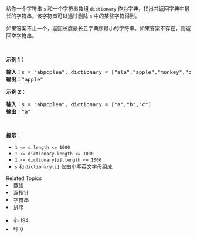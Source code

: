 <p>给你一个字符串 <code>s</code> 和一个字符串数组 <code>dictionary</code> 作为字典，找出并返回字典中最长的字符串，该字符串可以通过删除 <code>s</code> 中的某些字符得到。</p>

<p>如果答案不止一个，返回长度最长且字典序最小的字符串。如果答案不存在，则返回空字符串。</p>

<p> </p>

<p><strong>示例 1：</strong></p>

<pre>
<strong>输入：</strong>s = "abpcplea", dictionary = ["ale","apple","monkey","plea"]
<strong>输出：</strong>"apple"
</pre>

<p><strong>示例 2：</strong></p>

<pre>
<strong>输入：</strong>s = "abpcplea", dictionary = ["a","b","c"]
<strong>输出：</strong>"a"
</pre>

<p> </p>

<p><strong>提示：</strong></p>

<ul>
	<li><code>1 <= s.length <= 1000</code></li>
	<li><code>1 <= dictionary.length <= 1000</code></li>
	<li><code>1 <= dictionary[i].length <= 1000</code></li>
	<li><code>s</code> 和 <code>dictionary[i]</code> 仅由小写英文字母组成</li>
</ul>
<div><div>Related Topics</div><div><li>数组</li><li>双指针</li><li>字符串</li><li>排序</li></div></div><br><div><li>👍 194</li><li>👎 0</li></div>
